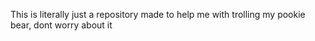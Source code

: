 This is literally just a repository made to help me with trolling my pookie bear, dont worry about it
